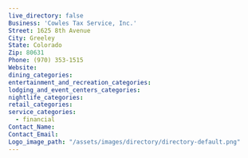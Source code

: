 ```yaml
---
live_directory: false
Business: 'Cowles Tax Service, Inc.'
Street: 1625 8th Avenue
City: Greeley
State: Colorado
Zip: 80631
Phone: (970) 353-1515
Website:
dining_categories:
entertainment_and_recreation_categories:
lodging_and_event_centers_categories:
nightlife_categories:
retail_categories:
service_categories:
  - financial
Contact_Name:
Contact_Email:
Logo_image_path: "/assets/images/directory/directory-default.png"
---
```



